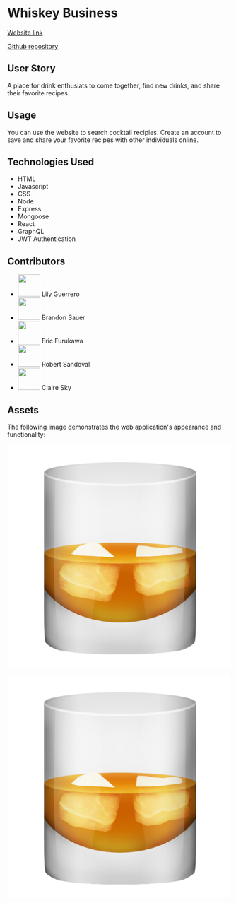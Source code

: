 # Whiskey Business

[Website link]()

[Github repository](https://github.com/EricKenji/whiskey-business)

## User Story

A place for drink enthusiats to come together, find new drinks, and share their favorite recipes.

## Usage

You can use the website to search cocktail recipies. Create an account to save and share your favorite recipes with other individuals online.

## Technologies Used

- HTML
- Javascript
- CSS
- Node
- Express
- Mongoose
- React
- GraphQL
- JWT Authentication

## Contributors

- <a href="https://github.com/lsguerre"><img src="https://avatars.githubusercontent.com/u/88417140?v=4" width="50" height="50" alt=""/></a> Lily Guerrero
- <a href="https://github.com/brandonsauer8"><img src="https://avatars.githubusercontent.com/u/88346920?v=4" width="50" height="50" alt=""/></a> Brandon Sauer
- <a href="https://github.com/EricKenji"><img src="https://avatars.githubusercontent.com/u/16628477?v=4" width="50" height="50" alt=""/></a> Eric Furukawa
- <a href="https://github.com/Varnen92"><img src="https://avatars.githubusercontent.com/u/88403035?v=4" width="50" height="50" alt=""/></a> Robert Sandoval
- <a href="https://github.com/claire-sky"><img src="https://avatars.githubusercontent.com/u/91101105?v=4" width="50" height="50" alt=""/></a> Claire Sky

## Assets

The following image demonstrates the web application's appearance and functionality:

![* Homepage.](/client/public/images/homepage-screenshot.jpg)

![* Search-page.](/client/public/images/search-screenshot.jpg)

